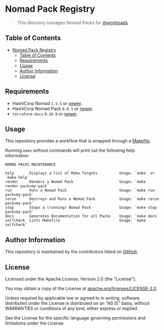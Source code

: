 # Nomad Pack Registry

> This directory manages Nomad Packs for [@workloads](https://github.com/workloads).

## Table of Contents

<!-- TOC -->
* [Nomad Pack Registry](#nomad-pack-registry)
  * [Table of Contents](#table-of-contents)
  * [Requirements](#requirements)
  * [Usage](#usage)
  * [Author Information](#author-information)
  * [License](#license)
<!-- TOC -->

## Requirements

* HashiCorp Nomad `1.5.5` or [newer](https://developer.hashicorp.com/nomad/downloads).
* HashiCorp Nomad Pack `0.0.1` or [newer](https://releases.hashicorp.com/nomad-pack/).
* `terraform-docs` `0.16.0` or [newer](https://terraform-docs.io/user-guide/installation/).

## Usage

This repository provides a workflow that is wrapped through a [Makefile](./Makefile).

Running `make` without commands will print out the following help information:

```text
NOMAD PACKS MAINTENANCE

help       Displays a list of Make Targets          Usage: `make` or `make help`
render     Renders a Nomad Pack                     Usage: `make render pack=my-pack`
run        Runs a Nomad Pack                        Usage: `make run pack=my-pack`
rerun      Destroys and Runs a Nomad Pack           Usage: `make rerun pack=my-pack`
stop       Stops a (running) Nomad Pack             Usage: `make stop pack=my-pack`
docs       Generates Documentation for all Packs    Usage: `make docs`
selfcheck  Lints Makefile                           Usage: `make selfcheck`
```

## Author Information

This repository is maintained by the contributors listed on [GitHub](https://github.com/workloads/nomad-pack-registry/graphs/contributors).

## License

Licensed under the Apache License, Version 2.0 (the "License").

You may obtain a copy of the License at [apache.org/licenses/LICENSE-2.0](http://www.apache.org/licenses/LICENSE-2.0).

Unless required by applicable law or agreed to in writing, software distributed under the License is distributed on an _"AS IS"_ basis, without WARRANTIES or conditions of any kind, either express or implied.

See the License for the specific language governing permissions and limitations under the License.
